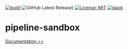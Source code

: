 [![build](https://github.com/martoc/pipeline-sandbox/actions/workflows/build.yml/badge.svg?branch=main&event=push)](https://github.com/martoc/pipeline-sandbox/actions/workflows/build.yml)
![GitHub Latest Release)](https://img.shields.io/github/v/release/martoc/pipeline-sandbox?logo=github)
[![License: MIT](https://img.shields.io/badge/License-MIT-yellow.svg)](https://opensource.org/licenses/MIT)
[![slack](https://img.shields.io/badge/slack-general-brightgreen.svg?logo=slack)](https://app.slack.com/messages/T8L8AAD3M/C8LBHLSVA)

# pipeline-sandbox

[Documentation >>](./docs/index.md)
